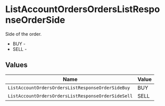 # ListAccountOrdersOrdersListResponseOrderSide

Side of the order.
* BUY - 
* SELL - 


## Values

| Name                                               | Value                                              |
| -------------------------------------------------- | -------------------------------------------------- |
| `ListAccountOrdersOrdersListResponseOrderSideBuy`  | BUY                                                |
| `ListAccountOrdersOrdersListResponseOrderSideSell` | SELL                                               |